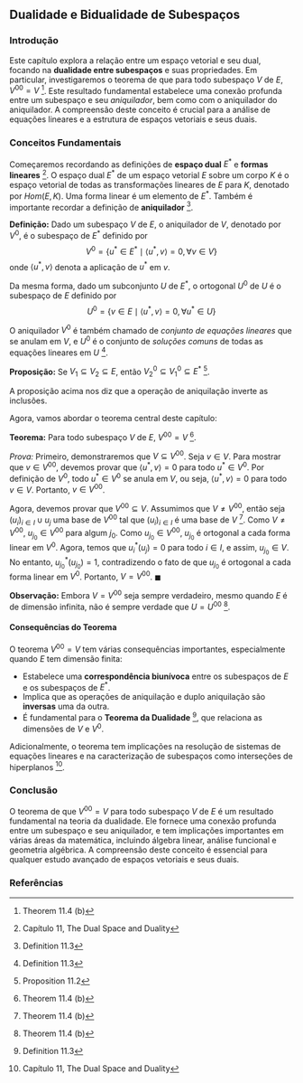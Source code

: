 ## Dualidade e Bidualidade de Subespaços

### Introdução
Este capítulo explora a relação entre um espaço vetorial e seu dual, focando na **dualidade entre subespaços** e suas propriedades. Em particular, investigaremos o teorema de que para todo subespaço $V$ de $E$, $V^{00} = V$ [^13]. Este resultado fundamental estabelece uma conexão profunda entre um subespaço e seu *aniquilador*, bem como com o aniquilador do aniquilador. A compreensão deste conceito é crucial para a análise de equações lineares e a estrutura de espaços vetoriais e seus duais.

### Conceitos Fundamentais

Começaremos recordando as definições de **espaço dual** $E^*$ e **formas lineares** [^1]. O espaço dual $E^*$ de um espaço vetorial $E$ sobre um corpo $K$ é o espaço vetorial de todas as transformações lineares de $E$ para $K$, denotado por $Hom(E, K)$.  Uma forma linear é um elemento de $E^*$.  Também é importante recordar a definição de **aniquilador** [^7].

**Definição:** Dado um subespaço $V$ de $E$, o aniquilador de $V$, denotado por $V^0$, é o subespaço de $E^*$ definido por
$$V^0 = \{u^* \in E^* \mid \langle u^*, v \rangle = 0, \forall v \in V\}$$
onde $\langle u^*, v \rangle$ denota a aplicação de $u^*$ em $v$.

Da mesma forma, dado um subconjunto $U$ de $E^*$, o ortogonal $U^0$ de $U$ é o subespaço de $E$ definido por
$$U^0 = \{v \in E \mid \langle u^*, v \rangle = 0, \forall u^* \in U\}$$

O aniquilador $V^0$ é também chamado de *conjunto de equações lineares* que se anulam em $V$, e $U^0$ é o conjunto de *soluções comuns* de todas as equações lineares em $U$ [^7].

**Proposição:** Se $V_1 \subseteq V_2 \subseteq E$, então $V_2^0 \subseteq V_1^0 \subseteq E^*$ [^8].

A proposição acima nos diz que a operação de aniquilação inverte as inclusões.

Agora, vamos abordar o teorema central deste capítulo:

**Teorema:** Para todo subespaço $V$ de $E$, $V^{00} = V$ [^13].

*Prova:* Primeiro, demonstraremos que $V \subseteq V^{00}$. Seja $v \in V$. Para mostrar que $v \in V^{00}$, devemos provar que $\langle u^*, v \rangle = 0$ para todo $u^* \in V^0$. Por definição de $V^0$, todo $u^* \in V^0$ se anula em $V$, ou seja, $\langle u^*, v \rangle = 0$ para todo $v \in V$. Portanto, $v \in V^{00}$.

Agora, devemos provar que $V^{00} \subseteq V$. Assumimos que $V \neq V^{00}$, então seja $(u_i)_{i \in I} \cup {u_j}$ uma base de $V^{00}$ tal que $(u_i)_{i \in I}$ é uma base de $V$ [^13]. Como $V \neq V^{00}$, $u_{j_0} \in V^{00}$ para algum $j_0$. Como $u_{j_0} \in V^{00}$, $u_{j_0}$ é ortogonal a cada forma linear em $V^0$. Agora, temos que $u_i^*(u_j) = 0$ para todo $i \in I$, e assim, $u_{j_0} \in V$. No entanto, $u_{j_0}^*(u_{j_0}) = 1$, contradizendo o fato de que $u_{j_0}$ é ortogonal a cada forma linear em $V^0$. Portanto, $V = V^{00}$. $\blacksquare$

**Observação:** Embora $V = V^{00}$ seja sempre verdadeiro, mesmo quando $E$ é de dimensão infinita, não é sempre verdade que $U = U^{00}$ [^13].

#### Consequências do Teorema

O teorema $V^{00} = V$ tem várias consequências importantes, especialmente quando $E$ tem dimensão finita:
*   Estabelece uma **correspondência biunívoca** entre os subespaços de $E$ e os subespaços de $E^*$.
*   Implica que as operações de aniquilação e duplo aniquilação são **inversas** uma da outra.
*   É fundamental para o **Teorema da Dualidade** [^7], que relaciona as dimensões de $V$ e $V^0$.

Adicionalmente, o teorema tem implicações na resolução de sistemas de equações lineares e na caracterização de subespaços como interseções de hiperplanos [^1].

### Conclusão

O teorema de que $V^{00} = V$ para todo subespaço $V$ de $E$ é um resultado fundamental na teoria da dualidade. Ele fornece uma conexão profunda entre um subespaço e seu aniquilador, e tem implicações importantes em várias áreas da matemática, incluindo álgebra linear, análise funcional e geometria algébrica. A compreensão deste conceito é essencial para qualquer estudo avançado de espaços vetoriais e seus duais.

### Referências
[^1]: Capítulo 11, The Dual Space and Duality
[^7]: Definition 11.3
[^8]: Proposition 11.2
[^13]: Theorem 11.4 (b)
<!-- END -->